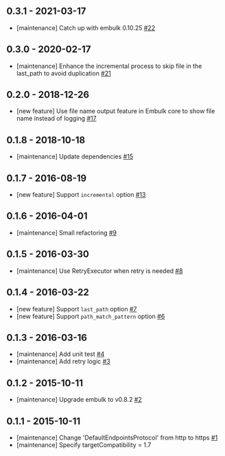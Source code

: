 ## 0.3.1 - 2021-03-17
* [maintenance] Catch up with embulk 0.10.25 [#22](https://github.com/embulk/embulk-input-azure_blob_storage/pull/22)

## 0.3.0 - 2020-02-17
* [maintenance] Enhance the incremental process to skip file in the last_path to avoid duplication [#21](https://github.com/embulk/embulk-input-azure_blob_storage/pull/21)

## 0.2.0 - 2018-12-26
* [new feature] Use file name output feature in Embulk core to show file name instead of logging [#17](https://github.com/sakama/embulk-input-azure_blob_storage/pull/17)

## 0.1.8 - 2018-10-18
* [maintenance] Update dependencies [#15](https://github.com/sakama/embulk-input-azure_blob_storage/pull/15)

## 0.1.7 - 2016-08-19
* [new feature] Support `incremental` option [#13](https://github.com/sakama/embulk-input-azure_blob_storage/pull/13)

## 0.1.6 - 2016-04-01

* [maintenance] Small refactoring [#9](https://github.com/sakama/embulk-input-azure_blob_storage/pull/9)

## 0.1.5 - 2016-03-30

* [maintenance] Use RetryExecutor when retry is needed [#8](https://github.com/sakama/embulk-input-azure_blob_storage/pull/8)

## 0.1.4 - 2016-03-22

* [new feature] Support `last_path` option [#7](https://github.com/sakama/embulk-input-azure_blob_storage/pull/7)
* [new feature] Support `path_match_pattern` option [#6](https://github.com/sakama/embulk-input-azure_blob_storage/pull/6)

## 0.1.3 - 2016-03-16

* [maintenance] Add unit test [#4](https://github.com/sakama/embulk-input-azure_blob_storage/pull/4)
* [maintenance] Add retry logic [#3](https://github.com/sakama/embulk-input-azure_blob_storage/pull/3)

## 0.1.2 - 2015-10-11

* [maintenance] Upgrade embulk to v0.8.2 [#2](https://github.com/sakama/embulk-input-azure_blob_storage/pull/2)

## 0.1.1 - 2015-10-11

* [maintenance] Change 'DefaultEndpointsProtocol' from http to https [#1](https://github.com/sakama/embulk-input-azure_blob_storage/pull/1)
* [maintenance] Specify targetCompatibility = 1.7
